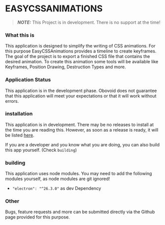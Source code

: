 # EASYCSSANIMATIONS

> **_NOTE:_** This Project is in development. There is no support at the time!


### What this is

This application is designed to simplify the writing of CSS animations. 
For this purpose EasyCSSAnimations provides a timeline to create keyframes. 
The goal of the project is to export a finished CSS file that contains the desired animation. 
To create this animation some tools will be available like Keyframes, Position Drawing, Destruction Types and more.

### Application Status

This application is in the development phase. 
Obovoid does not guarantee that this application will meet your expectations or that it will work without errors.

### installation

This application is in development. 
There may be no releases to install at the time you are reading this.
However, as soon as a release is ready, it will be listed [here](https://github.com/obovoid/EasyCSSAnimations/releases).

If you are a developer and you know what you are doing, you can also build this app yourself. (Check `building`)

### building

This application uses node modules.
You may need to add the following modules yourself, as node modules are git ignored!

- `"electron": "^26.3.0"` as dev Dependency

### Other

Bugs, feature requests and more can be submitted directly via the Github page provided for this purpose.

